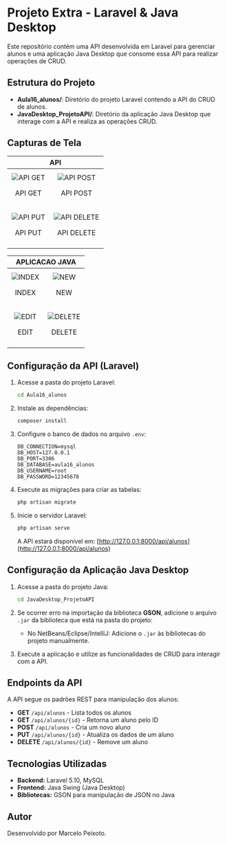 # Projeto Extra - Laravel & Java Desktop

Este repositório contém uma API desenvolvida em Laravel para gerenciar alunos e uma aplicação Java Desktop que consome essa API para realizar operações de CRUD.

## Estrutura do Projeto

- **Aula16_alunos/**: Diretório do projeto Laravel contendo a API do CRUD de alunos.
- **JavaDesktop_ProjetoAPI/**: Diretório da aplicação Java Desktop que interage com a API e realiza as operações CRUD.

## Capturas de Tela
<table style="width: 100%; text-align: center; border-collapse: collapse;">
   <thead>
      <tr>
      <th colspan="2" style="text-align: center;">API</th>
    </tr>
   </thead>
  <tr>
    <td style="padding: 10px;">
      <img src="https://github.com/user-attachments/assets/1fa736d0-e870-46a3-8a85-7cbbd1c2d275" alt="API GET" style="max-width: 100%; height: auto;">
      <p align="center">API GET</p>
    </td>
    <td style="padding: 10px;">
      <img src="https://github.com/user-attachments/assets/e17dc207-4e38-4b01-8378-883b3791d497" alt="API POST" style="max-width: 100%; height: auto;">
       <p align="center">API POST</p>
    </td>
  </tr>
  <tr>
    <td style="padding: 10px;">
      <img src="https://github.com/user-attachments/assets/f0c1bd70-4c05-4245-ad5c-291c92845976" alt="API PUT" style="max-width: 100%; height: auto;">
      <p align="center">API PUT</p>
    </td>
    <td style="padding: 10px;">
      <img src="https://github.com/user-attachments/assets/6ea2704e-3679-4a9e-8b44-84b47e9a8eda" alt="API DELETE" style="max-width: 100%; height: auto;">
       <p align="center"> API DELETE</p>
    </td>
  </tr>
</table>


<table style="width: 100%; text-align: center; border-collapse: collapse;">
   <thead>
      <tr>
      <th colspan="2" style="text-align: center;">APLICACAO JAVA</th>
    </tr>
   </thead>
  <tr>
    <td style="padding: 10px;">
      <img src="https://github.com/user-attachments/assets/a0593d82-865a-42b8-bbb9-4081ab7e534d" alt="INDEX" style="max-width: 100%; height: auto;">
      <p align="center">INDEX</p>
    </td>
    <td style="padding: 10px;">
      <img src="https://github.com/user-attachments/assets/fba27b61-d941-4919-92af-e2cd141a0db9" alt="NEW" style="max-width: 100%; height: auto;">
      <p align="center">NEW</p>
    </td>
  </tr>
  <tr>
    <td style="padding: 10px;">
      <img src="https://github.com/user-attachments/assets/a79b762c-d4d2-45df-9de1-2f2cf8ae4fc1" alt="EDIT" style="max-width: 100%; height: auto;">
       <p align="center">EDIT</p>
    </td>
    <td style="padding: 10px;">
      <img src="https://github.com/user-attachments/assets/9d3811fb-cb6b-4b84-b07a-af2e21da66f4" alt="DELETE" style="max-width: 100%; height: auto;">
       <p align="center">DELETE</p>
    </td>
  </tr>
</table>


## Configuração da API (Laravel)

1. Acesse a pasta do projeto Laravel:
   ```sh
   cd Aula16_alunos
   ```
2. Instale as dependências:
   ```sh
   composer install
   ```
3. Configure o banco de dados no arquivo `.env`:
   ```env
   DB_CONNECTION=mysql
   DB_HOST=127.0.0.1
   DB_PORT=3306
   DB_DATABASE=aula16_alunos
   DB_USERNAME=root
   DB_PASSWORD=12345678
   ```
4. Execute as migrações para criar as tabelas:
   ```sh
   php artisan migrate
   ```
5. Inicie o servidor Laravel:
   ```sh
   php artisan serve
   ```
   A API estará disponível em: [http://127.0.0.1:8000/api/alunos](http://127.0.0.1:8000/api/alunos)

## Configuração da Aplicação Java Desktop

1. Acesse a pasta do projeto Java:
   ```sh
   cd JavaDesktop_ProjetoAPI
   ```
2. Se ocorrer erro na importação da biblioteca **GSON**, adicione o arquivo `.jar` da biblioteca que está na pasta do projeto:
   - No NetBeans/Eclipse/IntelliJ: Adicione o `.jar` às bibliotecas do projeto manualmente.

3. Execute a aplicação e utilize as funcionalidades de CRUD para interagir com a API.

## Endpoints da API
A API segue os padrões REST para manipulação dos alunos:

- **GET** `/api/alunos` - Lista todos os alunos
- **GET** `/api/alunos/{id}` - Retorna um aluno pelo ID
- **POST** `/api/alunos` - Cria um novo aluno
- **PUT** `/api/alunos/{id}` - Atualiza os dados de um aluno
- **DELETE** `/api/alunos/{id}` - Remove um aluno

## Tecnologias Utilizadas
- **Backend:** Laravel 5.10, MySQL
- **Frontend:** Java Swing (Java Desktop)
- **Bibliotecas:** GSON para manipulação de JSON no Java

## Autor
Desenvolvido por Marcelo Peixoto.

